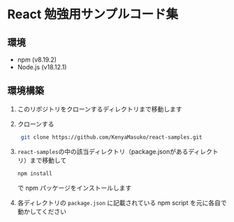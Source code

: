 # React 勉強用サンプルコード集

## 環境

- npm (v8.19.2)
- Node.js (v18.12.1)

## 環境構築

1. このリポジトリをクローンするディレクトリまで移動します

2. クローンする
   ```sh
    git clone https://github.com/KenyaMasuko/react-samples.git
   ```
3. `react-samples`の中の該当ディレクトリ（package.jsonがあるディレクトリ）まで移動して

   ```sh
   npm install
   ```

   で npm パッケージをインストールします

4. 各ディレクトリの `package.json` に記載されている npm script を元に各自で動かしてください

